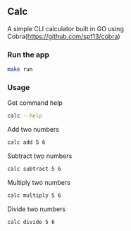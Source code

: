 ## Calc
A simple CLI calculator built in GO using Cobra(https://github.com/spf13/cobra)

### Run the app
``` bash
make run
```

### Usage

Get command help
``` bash
calc --help
```

Add two numbers
``` bash
calc add 5 6
```

Subtract two numbers
``` bash
calc subtract 5 6
```

Multiply two numbers
``` bash
calc multiply 5 6
```

Divide two numbers
``` bash
calc divide 5 6
```

